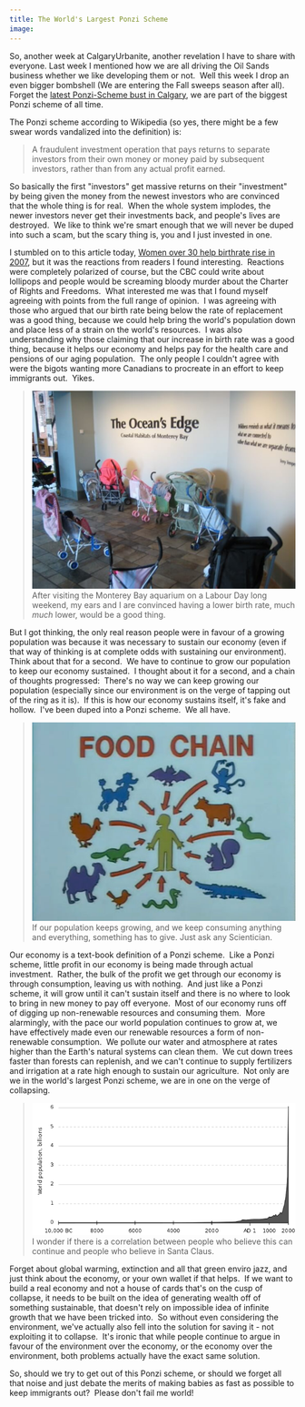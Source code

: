```yaml
---
title: The World's Largest Ponzi Scheme
image:
---
```

<p>So, another week at CalgaryUrbanite, another revelation I have to share with everyone. Last week I mentioned how we are all driving the Oil Sands business whether we like developing them or not.&nbsp; Well this week I drop an even bigger bombshell (We are entering the Fall sweeps season after all).&nbsp; Forget the <a href="http://www.canada.com/technology/gaming/Police+allege+Ponzi+type+scheme+thwarted+thousands+Calgary/2014608/story.html">latest Ponzi-Scheme bust in Calgary</a>, we are part of the biggest Ponzi scheme of all time.</p>
<p>The Ponzi scheme according to Wikipedia (so yes, there might be a few swear words vandalized into the definition) is:</p>
<blockquote>A fraudulent investment operation that pays returns to separate investors from their own money or money paid by subsequent investors, rather than from any actual profit earned.</blockquote>
<p>So basically the first "investors" get massive returns on their "investment" by being given the money from the newest investors who are convinced that the whole thing is for real.&nbsp; When the whole system implodes, the newer investors never get their investments back, and people's lives are destroyed.&nbsp; We like to think we're smart enough that we will never be duped into such a scam, but the scary thing is, you and I just invested in one.<!-- pagebreak --></p>
<p>I stumbled on to this article today, <a href="http://www.cbc.ca/canada/story/2009/09/22/canada-births-2007-statistics-boom.html">Women over 30 help birthrate rise in 2007</a>, but it was the reactions from readers I found interesting.&nbsp; Reactions were completely polarized of course, but the CBC could write about lollipops and people would be screaming bloody murder about the Charter of Rights and Freedoms.&nbsp; What interested me was that I found myself agreeing with points from the full range of opinion.&nbsp; I was agreeing with those who argued that our birth rate being below the rate of replacement was a good thing, because we could help bring the world's population down and place less of a strain on the world's resources.&nbsp; I was also understanding why those claiming that our increase in birth rate was a good thing, because it helps our economy and helps pay for the health care and pensions of our aging population.&nbsp; The only people I couldn't agree with were the bigots wanting more Canadians to procreate in an effort to keep immigrants out.&nbsp; Yikes.</p>
<blockquote><img src="../file/post/worlds_largest_ponzi_scheme/screaming_babies.jpg" alt="" /><br />After visiting the Monterey Bay aquarium on a Labour Day long weekend, my ears and I are convinced having a lower birth rate, much <em>much </em>lower, would be a good thing.</blockquote>
<p>But I got thinking, the only real reason people were in favour of a growing population was because it was necessary to sustain our economy (even if that way of thinking is at complete odds with sustaining our environment). Think about that for a second.&nbsp; We have to continue to grow our population to keep our economy sustained.&nbsp; I thought about it for a second, and a chain of thoughts progressed:&nbsp; There's no way we can keep growing our population (especially since our environment is on the verge of tapping out of the ring as it is).&nbsp; If this is how our economy sustains itself, it's fake and hollow.&nbsp; I've been duped into a Ponzi scheme.&nbsp; We all have.</p>
<blockquote><img src="../file/post/worlds_largest_ponzi_scheme/foodchain.jpg" alt="Image copyright of The Simpsons" /><br />If our population keeps growing, and we keep consuming anything and everything, something has to give. Just ask any Scientician.</blockquote>
<p>Our economy is a text-book definition of a Ponzi scheme.&nbsp; Like a Ponzi scheme, little profit in our economy is being made through actual investment.&nbsp; Rather, the bulk of the profit we get through our economy is through consumption, leaving us with nothing.&nbsp; And just like a Ponzi scheme, it will grow until it can't sustain itself and there is no where to look to bring in new money to pay off everyone.&nbsp; Most of our economy runs off of digging up non-renewable resources and consuming them.&nbsp; More alarmingly, with the pace our world population continues to grow at, we have effectively made even our renewable resources a form of non-renewable consumption.&nbsp; We pollute our water and atmosphere at rates higher than the Earth's natural systems can clean them.&nbsp; We cut down trees faster than forests can replenish, and we can't continue to supply fertilizers and irrigation at a rate high enough to sustain our agriculture.&nbsp; Not only are we in the world's largest Ponzi scheme, we are in one on the verge of collapsing.</p>
<blockquote><img style="background-color: #fff;" title="Source: http://en.wikipedia.org/wiki/File:Population_curve.svg" src="../file/post/worlds_largest_ponzi_scheme/population.png" alt="" /><br />I wonder if there is a correlation between people who believe this can continue and people who believe in Santa Claus.</blockquote>
<p>Forget about global warming, extinction and all that green enviro jazz, and just think about the economy, or your own wallet if that helps.&nbsp; If we want to build a real economy and not a house of cards that's on the cusp of collapse, it needs to be built on the idea of generating wealth off of something sustainable, that doesn't rely on impossible idea of infinite growth that we have been tricked into.&nbsp; So without even considering the environment, we've actually also fell into the solution for saving it - not exploiting it to collapse.&nbsp; It's ironic that while people continue to argue in favour of the environment over the economy, or the economy over the environment, both problems actually have the exact same solution.</p>
<p>So, should we try to get out of this Ponzi scheme, or should we forget all that noise and just debate the merits of making babies as fast as possible to keep immigrants out?&nbsp; Please don't fail me world!</p>